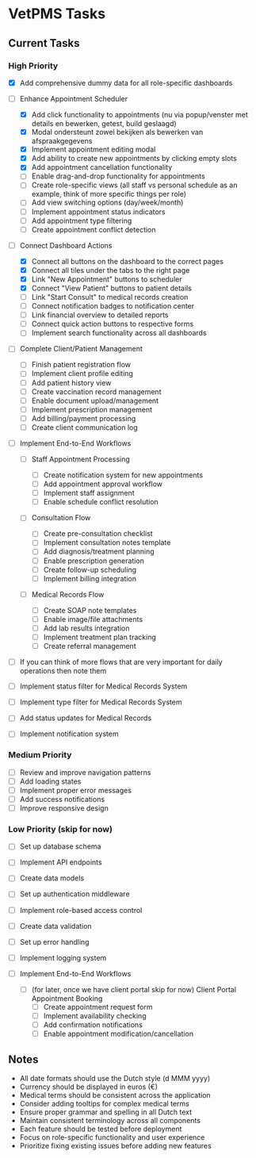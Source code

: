 # VetPMS Tasks

## Current Tasks

### High Priority

- [x] Add comprehensive dummy data for all role-specific dashboards
- [ ] Enhance Appointment Scheduler

  - [x] Add click functionality to appointments (nu via popup/venster met details en bewerken, getest, build geslaagd)
  - [x] Modal ondersteunt zowel bekijken als bewerken van afspraakgegevens
  - [x] Implement appointment editing modal
  - [x] Add ability to create new appointments by clicking empty slots
  - [x] Add appointment cancellation functionality
  - [ ] Enable drag-and-drop functionality for appointments
  - [ ] Create role-specific views (all staff vs personal schedule as an example, think of more specific things per role)
  - [ ] Add view switching options (day/week/month)
  - [ ] Implement appointment status indicators
  - [ ] Add appointment type filtering
  - [ ] Create appointment conflict detection

- [ ] Connect Dashboard Actions

  - [x] Connect all buttons on the dashboard to the correct pages
  - [x] Connect all tiles under the tabs to the right page
  - [x] Link "New Appointment" buttons to scheduler
  - [x] Connect "View Patient" buttons to patient details
  - [ ] Link "Start Consult" to medical records creation
  - [ ] Connect notification badges to notification center
  - [ ] Link financial overview to detailed reports
  - [ ] Connect quick action buttons to respective forms
  - [ ] Implement search functionality across all dashboards

- [ ] Complete Client/Patient Management

  - [ ] Finish patient registration flow
  - [ ] Implement client profile editing
  - [ ] Add patient history view
  - [ ] Create vaccination record management
  - [ ] Enable document upload/management
  - [ ] Implement prescription management
  - [ ] Add billing/payment processing
  - [ ] Create client communication log

- [ ] Implement End-to-End Workflows

  - [ ] Staff Appointment Processing

    - [ ] Create notification system for new appointments
    - [ ] Add appointment approval workflow
    - [ ] Implement staff assignment
    - [ ] Enable schedule conflict resolution

  - [ ] Consultation Flow

    - [ ] Create pre-consultation checklist
    - [ ] Implement consultation notes template
    - [ ] Add diagnosis/treatment planning
    - [ ] Enable prescription generation
    - [ ] Create follow-up scheduling
    - [ ] Implement billing integration

  - [ ] Medical Records Flow
    - [ ] Create SOAP note templates
    - [ ] Enable image/file attachments
    - [ ] Add lab results integration
    - [ ] Implement treatment plan tracking
    - [ ] Create referral management

- [ ] If you can think of more flows that are very important for daily operations then note them

- [ ] Implement status filter for Medical Records System
- [ ] Implement type filter for Medical Records System
- [ ] Add status updates for Medical Records
- [ ] Implement notification system

### Medium Priority

- [ ] Review and improve navigation patterns
- [ ] Add loading states
- [ ] Implement proper error messages
- [ ] Add success notifications
- [ ] Improve responsive design

### Low Priority (skip for now)

- [ ] Set up database schema
- [ ] Implement API endpoints
- [ ] Create data models
- [ ] Set up authentication middleware
- [ ] Implement role-based access control
- [ ] Create data validation
- [ ] Set up error handling
- [ ] Implement logging system

- [ ] Implement End-to-End Workflows
  - [ ] (for later, once we have client portal skip for now) Client Portal Appointment Booking
    - [ ] Create appointment request form
    - [ ] Implement availability checking
    - [ ] Add confirmation notifications
    - [ ] Enable appointment modification/cancellation

## Notes

- All date formats should use the Dutch style (d MMM yyyy)
- Currency should be displayed in euros (€)
- Medical terms should be consistent across the application
- Consider adding tooltips for complex medical terms
- Ensure proper grammar and spelling in all Dutch text
- Maintain consistent terminology across all components
- Each feature should be tested before deployment
- Focus on role-specific functionality and user experience
- Prioritize fixing existing issues before adding new features
